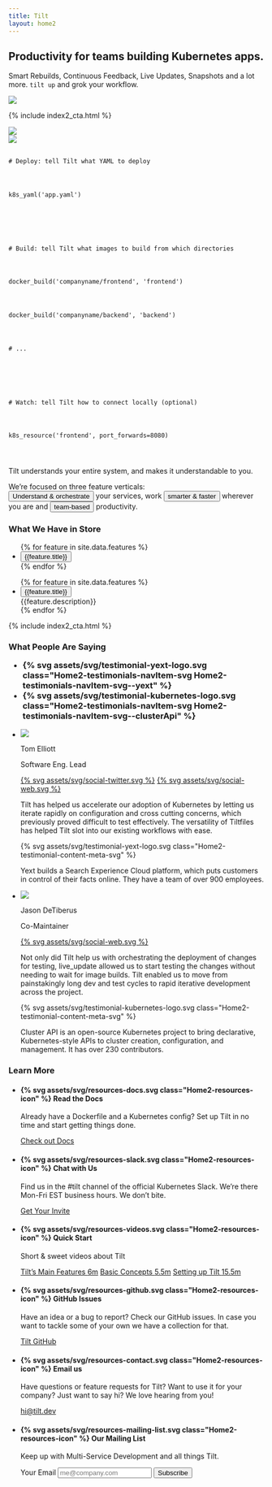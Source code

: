 ```yaml
---
title: Tilt
layout: home2
---
```


<section class="Home2-hero">
  <div class="Home2-heroText">
    <h2 class="Home2-heroText-title">
      Productivity for teams building Kubernetes apps.
    </h2>
    <p class="Home2-heroText-subtitle">
      Smart Rebuilds, Continuous Feedback, Live Updates, Snapshots and a lot more. <code class="Home2-heroText-subtitle-code">tilt up</code> and grok your workflow.
    </p>
  </div>
  <div class="Home2-heroIllustration">
    <img src="/assets/img/hero-illustration.png">
  </div>
</section>

{% include index2_cta.html %}

<section class="Home2-product">
  <div class="Home2-product-UI">
    <img src="/assets/img/product-tilt.png">
  </div>

  <div class="Home2-product-Tiltfile">
    <img src="/assets/img/product-tiltfile.png" class="Home2-product-Tiltfile-imgPlaceholder">
    <code class="Home2-product-Tiltfile-code">
      <p class="tiltfile-comment"># Deploy: tell Tilt what YAML to deploy</p>
      <p>k8s_yaml(<span class="tiltfile-arg">'app.yaml'</span>)</p>
      <p></p>
      <p class="tiltfile-comment"># Build: tell Tilt what images to build from which directories</p>
      <p>docker_build(<span class="tiltfile-arg">'companyname/frontend'</span>, <span class="tiltfile-arg">'frontend'</span>)</p>
      <p>docker_build(<span class="tiltfile-arg">'companyname/backend'</span>, <span class="tiltfile-arg">'backend'</span>)</p>
      <p class="tiltfile-comment"># ...</p>
      <p></p>
      <p class="tiltfile-comment"># Watch: tell Tilt how to connect locally (optional)</p>
      <p>k8s_resource(<span class="tiltfile-arg">'frontend'</span>, port_forwards=<span class="tiltfile-arg-value">8080</span>)</p>
    </code>
  </div>
  <p class="Home2-product-caption">Tilt understands your entire system, and makes it understandable to you.</p>
</section>

<section class="Home2-featuresIntro">
  <p class="Home2-featuresIntro-text">
    We’re focused on three feature verticals:<br/>
    <button class="Home2-featuresIntro-text-button Home2-featuresIntro-text-button--pillar1">Understand & orchestrate</button> your services, work <button class="Home2-featuresIntro-text-button Home2-featuresIntro-text-button--pillar2">smarter & faster</button> wherever you are and <button class="Home2-featuresIntro-text-button Home2-featuresIntro-text-button--pillar3">team-based</button> productivity.
  </p>
</section>

<script async src="/assets/js/features.js"></script>

<h3 class="Home2-sectionHeading">What We Have in Store</h3>
<section class="Home2-features">
  <ul class="Home2-features-navList">
    {% for feature in site.data.features %}
      <li class="Home2-features-navItem">
        <button class="Home2-features-navItem-button Home2-features-navItem-button--pillar{{ feature.pillar }}" 
           data-feature-target="{{forloop.index}}"
           onclick="featureScroll(this)">
           {{feature.title}}
        </button>
      </li>
    {% endfor %}
  </ul>
  <ul class="Home2-features-contentList">
    {% for feature in site.data.features %}
      <li class="Home2-features-contentItem" data-feature-id="{{ forloop.index }}">
        <button class="Home2-features-contentItem-title Home2-features-contentItem-title--pillar{{ feature.pillar }}" 
          data-feature-target="{{forloop.index}}"
          onclick="featureScroll(this)">
          {{feature.title}}
        </button>
        <div>
          {{feature.description}}
        </div>
      </li>
    {% endfor %}
  </ul>
</section>

{% include index2_cta.html %}

<h3 class="Home2-sectionHeading Home2-sectionHeading--testimonials">
  What People Are Saying
  <ul class="Home2-testimonials-navList">
    <li class="Home2-testimonials-navItem">{% svg assets/svg/testimonial-yext-logo.svg class="Home2-testimonials-navItem-svg Home2-testimonials-navItem-svg--yext" %}</li>
    <li class="Home2-testimonials-navItem">{% svg assets/svg/testimonial-kubernetes-logo.svg class="Home2-testimonials-navItem-svg Home2-testimonials-navItem-svg--clusterApi" %}</li>
  </ul>
</h3>

<ul class="Home2-testimonials">
  <li class="Home2-testimonial">
    <div class="Home2-testimonial-profile">
      <div class="Home2-testimonial-profile-photo"><img src="/assets/img/testimonial-profile-yext.jpg"></div>
      <div class="Home2-testimonial-profileInfo">
        <p class="Home2-testimonial-profileInfo-name">Tom Elliott</p>
        <p class="Home2-testimonial-profileInfo-role">Software Eng. Lead</p>
      </div>
      <div class="Home2-testimonial-profileSocial">
        <a href="https://twitter.com/theotherelliott" rel="noopener noreferrer" target="_blank"  class="Home2-testimonial-profileSocial-link" >{% svg assets/svg/social-twitter.svg %}</a>
        <a href="http://engblog.yext.com/author/telliott" rel="noopener noreferrer" target="_blank" class="Home2-testimonial-profileSocial-link">{% svg assets/svg/social-web.svg %}</a>
      </div>
    </div>
    <div class="Home2-testimonial-content">
      <p class="Home2-testimonial-content-quote">Tilt has helped us accelerate our adoption of Kubernetes by letting us iterate rapidly on configuration and cross cutting concerns, which previously proved difficult to test effectively. The versatility of Tiltfiles has helped Tilt slot into our existing workflows with ease.</p>
      <div class="Home2-testimonial-content-meta">
        {% svg assets/svg/testimonial-yext-logo.svg class="Home2-testimonial-content-meta-svg" %}
        <p class="Home2-testimonial-content-meta-text">Yext builds a Search Experience Cloud platform, which puts customers in control of their facts online. They have a team of over 900 employees.</p>
      </div>
    </div>
  </li>
  <li class="Home2-testimonial">
    <div class="Home2-testimonial-profile">
      <div class="Home2-testimonial-profile-photo"><img src="/assets/img/testimonial-profile-cluster-api.jpg"></div>
      <div class="Home2-testimonial-profileInfo">
        <p class="Home2-testimonial-profileInfo-name">Jason DeTiberus</p>
        <p class="Home2-testimonial-profileInfo-role">Co-Maintainer</p>
      </div>
      <div class="Home2-testimonial-profileSocial">
        <a href="https://blogs.vmware.com/cloudnative/author/jasondetiberus/" rel="noopener noreferrer" target="_blank" class="Home2-testimonial-profileSocial-link">{% svg assets/svg/social-web.svg %}</a>
      </div>
    </div>
    <div class="Home2-testimonial-content">
      <p class="Home2-testimonial-content-quote">Not only did Tilt help us with orchestrating the deployment of changes for testing, live_update allowed us to start testing the changes without needing to wait for image builds. Tilt enabled us to move from painstakingly long dev and test cycles to rapid iterative development across the project.</p>
      <div class="Home2-testimonial-content-meta">
        {% svg assets/svg/testimonial-kubernetes-logo.svg class="Home2-testimonial-content-meta-svg" %}
        <p class="Home2-testimonial-content-meta-text">Cluster API is an open-source Kubernetes project to bring declarative, Kubernetes-style APIs to cluster creation, configuration, and management. It has over 230 contributors.</p>
      </div>
    </div>
  </li>
</ul>

<h3 class="Home2-sectionHeading">Learn More</h3>
<section class="Home2-resources">
  <ul class="Home2-resources-list">
    <li class="Home2-resources-listItem">
      <div class="Home2-resources-listItem-text">
        <h4 class="Home2-subsectionHeading Home2-subsectionHeading--resources">
          {% svg assets/svg/resources-docs.svg class="Home2-resources-icon" %}
          Read the Docs
        </h4>
        <p>Already have a Dockerfile and a Kubernetes config? Set up Tilt in no time and start getting things done. </p>
      </div>
      <a href="{{site.docsurl}}/" class="Home2-resources-link">Check out Docs</a>
    </li>
    <li class="Home2-resources-listItem">
      <div class="Home2-resources-listItem-text">
        <h4 class="Home2-subsectionHeading Home2-subsectionHeading--resources">
          {% svg assets/svg/resources-slack.svg class="Home2-resources-icon" %}
          Chat with Us
        </h4>
        <p>Find us in the #tilt channel of the official Kubernetes Slack. We’re there Mon-Fri EST business hours. We don’t bite.</p>
      </div>
      <a href="https://slack.k8s.io/" class="Home2-resources-link">Get Your Invite</a>
    </li>
    <li class="Home2-resources-listItem">
      <div class="Home2-resources-listItem-text">
        <h4 class="Home2-subsectionHeading Home2-subsectionHeading--resources">
          {% svg assets/svg/resources-videos.svg class="Home2-resources-icon" %}
          Quick Start
        </h4>
        <p>Short & sweet videos about Tilt</p>
      </div>
      <div class="Home2-resources-listItem-cta">
        <a href="https://www.youtube.com/watch?v=MIzf9vDs9JU" rel="noopener noreferrer" target="_blank" class="Home2-resources-link">Tilt’s Main Features <span class="Home2-resources-link-meta">6m</span></a>
        <a href="https://www.youtube.com/watch?v=HSFGKxvxsWs&t=69s" rel="noopener noreferrer" target="_blank" class="Home2-resources-link">Basic Concepts <span class="Home2-resources-link-meta">5.5m</span></a>
        <a href="https://www.youtube.com/watch?v=MhYIsTwwPC8" rel="noopener noreferrer" target="_blank" class="Home2-resources-link">Setting up Tilt <span class="Home2-resources-link-meta">15.5m</span></a>
      </div>
    </li>
    <li class="Home2-resources-listItem">
      <div class="Home2-resources-listItem-text">
        <h4 class="Home2-subsectionHeading Home2-subsectionHeading--resources">
          {% svg assets/svg/resources-github.svg class="Home2-resources-icon" %}
          GitHub Issues
        </h4>
        <p>Have an idea or a bug to report? Check our GitHub issues. In case you want to tackle some of your own we have a collection for that.</p>
      </div>
      <a href="https://github.com/tilt-dev/tilt" rel="noopener noreferrer" target="_blank" class="Home2-resources-link">Tilt GitHub</a>
    </li>
    <li class="Home2-resources-listItem">
      <div class="Home2-resources-listItem-text">
        <h4 class="Home2-subsectionHeading Home2-subsectionHeading--resources">
          {% svg assets/svg/resources-contact.svg class="Home2-resources-icon" %}
          Email us
        </h4>
        <p>Have questions or feature requests for Tilt? Want to use it for your company? Just want to say hi? We love hearing from you!</p>
      </div>
      <a href="mailto:hi@tilt.dev" class="Home2-resources-link">hi@tilt.dev</a>
    </li>
    <li class="Home2-resources-listItem">
      <div class="Home2-resources-listItem-text">
        <h4 class="Home2-subsectionHeading Home2-subsectionHeading--resources">
          {% svg assets/svg/resources-mailing-list.svg class="Home2-resources-icon" %}
          Our Mailing List
        </h4>
        <p>Keep up with Multi-Service Development and all things Tilt.</p>
      </div>
      <div class="Home2-resources-listItem-cta">
        <label for="drip-email" class="Home2-resources-label">Your Email</label>
        <input class="Home2-resources-input" type="email" id="drip-email" name="fields[email]" value="" placeholder="me@company.com" />
        <button class="Home2-resources-button" type="submit" data-drip-attribute="sign-up-button">
          Subscribe
        </button>
      </div>
    </li>
  </ul>
</section>
